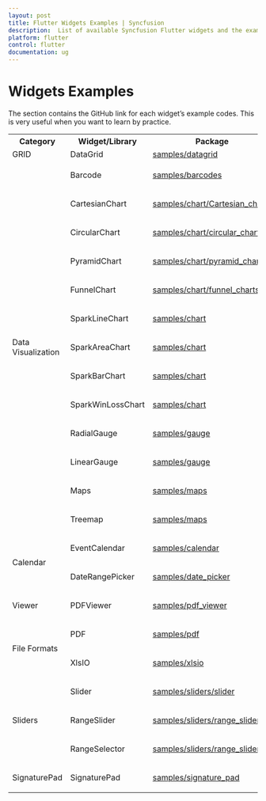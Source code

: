 ```yaml
---
layout: post
title: Flutter Widgets Examples | Syncfusion
description:  List of available Syncfusion Flutter widgets and the example github links to use them.
platform: flutter
control: flutter
documentation: ug
---
```


# Widgets Examples

The section contains the GitHub link for each widget’s example codes. This is very useful when you want to learn by practice.

<table>
<tr>
<th>Category</th>
<th>Widget/Library</th>
<th>Package</th>
</tr>

<tr>
<td>GRID</td>
<td>DataGrid</td>
<td><a href="https://github.com/syncfusion/flutter-examples/tree/master/lib/samples/datagrid">samples/datagrid</a></td>
</tr>
<tr>

<td rowspan="13">

<p>Data Visualization</p>
</td>

<td><p>Barcode</p></td>

<td><p><a href="https://github.com/syncfusion/flutter-examples/tree/master/lib/samples/barcodes">samples/barcodes</a></p></td>

</tr>

<tr>
<td><p>CartesianChart</p></td>
<td><p><a href="https://github.com/syncfusion/flutter-examples/tree/master/lib/samples/chart/cartesian_charts">samples/chart/Cartesian_charts</a></p></td>
</tr>

<tr>
<td><p>CircularChart</p></td>
<td><p><a href="https://github.com/syncfusion/flutter-examples/tree/master/lib/samples/chart/circular_charts">samples/chart/circular_charts</a></p></td>
</tr>

<tr>
<td><p>PyramidChart</p></td>
<td><p><a href="https://github.com/syncfusion/flutter-examples/tree/master/lib/samples/chart/pyramid_charts">samples/chart/pyramid_charts</a></p></td>
</tr>

<tr>
<td><p>FunnelChart</p></td>
<td><p><a href="https://github.com/syncfusion/flutter-examples/tree/master/lib/samples/chart/funnel_charts">samples/chart/funnel_charts</a></p></td>
</tr>

<tr>
<td><p>SparkLineChart</p></td>
<td><p><a href="https://github.com/syncfusion/flutter-examples/tree/master/lib/samples/chart">samples/chart</a></p></td>
</tr>

<tr>
<td><p>SparkAreaChart</p></td>
<td><p><a href="https://github.com/syncfusion/flutter-examples/tree/master/lib/samples/chart">samples/chart</a></p></td>
</tr>

<tr>
<td><p>SparkBarChart</p></td>
<td><p><a href="https://github.com/syncfusion/flutter-examples/tree/master/lib/samples/chart">samples/chart</a></p></td>
</tr>

<tr>
<td><p>SparkWinLossChart</p></td>
<td><p><a href="https://github.com/syncfusion/flutter-examples/tree/master/lib/samples/chart">samples/chart</a></p></td>
</tr>

<tr>
<td><p>RadialGauge</p></td>
<td><p><a href="https://github.com/syncfusion/flutter-examples/tree/master/lib/samples/gauge">samples/gauge</a></p>
</td>
</tr>

<tr>
<td><p>LinearGauge</p></td>
<td><p><a href="https://pub.dev/packages/syncfusion_flutter_gauges">samples/gauge</a></p></td>
</tr>

<tr>
<td><p>Maps</p></td>
<td><p><a href="https://github.com/syncfusion/flutter-examples/tree/master/lib/samples/maps">samples/maps</a></p></td>
</tr>

<tr>
<td><p>Treemap</p></td>
<td><p><a href="https://github.com/syncfusion/flutter-examples/tree/master/lib/samples/maps">samples/maps</a></p></td>
</tr>

<tr>
<td rowspan="2"><p>Calendar</p></td>
<td><p>EventCalendar</p></td>
<td><p><a href="https://github.com/syncfusion/flutter-examples/tree/master/lib/samples/calendar">samples/calendar</a></p></td>
</tr>

<tr>
<td><p>DateRangePicker</p></td>
<td><p><a href="https://github.com/syncfusion/flutter-examples/tree/master/lib/samples/date_picker">samples/date_picker</a></p>
</td>
</tr>

<tr>
<td><p>Viewer</p></td>
<td><p>PDFViewer</p></td>
<td><p><a href="https://github.com/syncfusion/flutter-examples/tree/master/lib/samples/pdf_viewer">samples/pdf_viewer</a></p>
</td></tr>

<tr>
<td rowspan="2"><p>File Formats</p></td>
<td><p>PDF</p></td>
<td><p><a href="https://github.com/syncfusion/flutter-examples/tree/master/lib/samples/pdf">samples/pdf</a></p></td>
</tr>

<tr>
<td><p>XlsIO</p></td>
<td><p><a href="https://github.com/syncfusion/flutter-examples/tree/master/lib/samples/xlsio">samples/xlsio</a></p></td>
</tr>

<tr>
<td rowspan="3"><p>Sliders</p></td>
<td><p>Slider</p></td>
<td><p><a href="https://github.com/syncfusion/flutter-examples/tree/master/lib/samples/sliders/slider">samples/sliders/slider</a></p>
</td>
</tr>

<tr>
<td><p>RangeSlider</p></td>
<td><p><a href="https://github.com/syncfusion/flutter-examples/tree/master/lib/samples/sliders/range_slider">samples/sliders/range_slider</a></p>
</td>
</tr>

<tr>
<td><p>RangeSelector</p></td>
<td><p><a href="https://github.com/syncfusion/flutter-examples/tree/master/lib/samples/sliders/range_slider">samples/sliders/range_slider</a></p></td>
</tr>

<tr>
<td><p>SignaturePad</p></td>
<td><p>SignaturePad</p></td>
<td><p><a href="https://github.com/syncfusion/flutter-examples/tree/master/lib/samples/signature_pad">samples/signature_pad</a></p></td>
</tr>

</table>